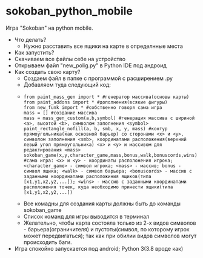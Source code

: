 # sokoban_python_mobile
Игра "Sokoban" на python mobile.
- Что делать?
  - Нужно расставить все ящики на карте в определнные места
- Как запустить?
- Скачиваем все файлы себе на устройство
- Открываем файл "new_polig.py" в Python IDE под андроид
- Как создать свою карту?
  - Создаем файл в папке с программой с расширением .py
  - Добавляем туда следующий код:
  - ```
    from paint_mass_gen import * #генератор массива(основы карты)
    from paint_addons import * #дополнения(всякие фигуры)
    from new_funk import * #собственно говоря сама игра
    mass = [] #создание массива
    mass = mass_gen_custom(a,b,symbol) #генерация массива с шириной <a>, высотой <b>, символом заполнения <symbol>
    paint_rectangle_nofill(a, b, smb, x, y, mass) #контур прямоугольника(как основной барьер) со сторонами <x> и <y>, символом заполнения <smb>, координатами расположения(верхний левый угол прямоугольника) <x> и <y> и массивом для редактирования <mass>
    sokoban_game(x,y,character_game,mass,bonus,walk,bonuscords,wins) #сама игра: <x> и <y> - координаты расположения игрока; <character_game> - символ игрока; <mass> - массив; bonus - символ ящика; <walk> - символ барьера; <bonuscords> - массив с заданными координатами расположиния ящиков(типа [x1,y1,x2,y2,...]); <wins> - массив с заданными координатами расположения точек, куда необходимо принести ящики(типа [x1,y1,x2,y2,...])
  - Все комадны для создания карты должны быть до команды sokoban_game
  - Список команд для игры выводится в терминал
  - Желательно, чтобы карта состояла только из 2-х видов символов - барьера(ограничителя) и пустоты(символ, по которому игрок может передвигаться); так как при обилии видов символов могут происходить баги.
- Игра спокойно запускается под android; Python 3(3.8 вроде как) 
